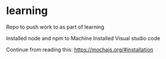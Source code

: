 # learning
Repo to push work to as part of learning

Installed node and npm to Machine
Installed Visual studio code

Continue from reading this: https://mochajs.org/#installation